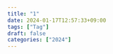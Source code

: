 ```yaml
---
title: "1"
date: 2024-01-17T12:57:33+09:00
tags: ["Tag"]
draft: false
categories: ["2024"]
---
```


<!---![name](https://github.com/246p/blog/blob/main/Hugo/blog/content/post/hacking/image/FILENAME.png?raw=true)>